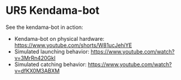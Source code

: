 # UR5 Kendama-bot
See the kendama-bot in action:
- Kendama-bot on physical hardware: https://www.youtube.com/shorts/W81ucJehiYE
- Simulated launching behavior: https://www.youtube.com/watch?v=3MrRn420GkI
- Simulated catching behavior: https://www.youtube.com/watch?v=dfKX0M3ABXM
